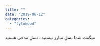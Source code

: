 ```yaml
---
title: ""
date: "2019-06-12"
categories: 
  - "tytomood"
---
```


میگفت شما نسلِ مبارز نیستید.. نسلِ مدعی هستید

